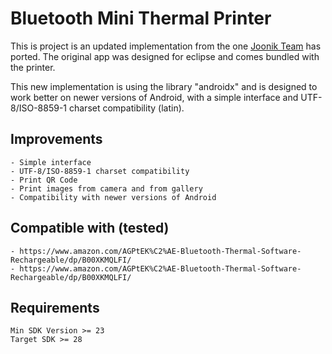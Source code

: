 # Bluetooth Mini Thermal Printer
This is project is an updated implementation from the one [Joonik Team](https://github.com/Joonik/BlueToothDEMO) has ported. The original app was designed for eclipse and comes bundled with the printer.

This new implementation is using the library "androidx" and is designed to work better on newer versions of Android, with a simple interface and UTF-8/ISO-8859-1 charset compatibility (latin).

Improvements
-------------------
    - Simple interface
    - UTF-8/ISO-8859-1 charset compatibility
    - Print QR Code
    - Print images from camera and from gallery
    - Compatibility with newer versions of Android

Compatible with (tested)
-------------------
    - https://www.amazon.com/AGPtEK%C2%AE-Bluetooth-Thermal-Software-Rechargeable/dp/B00XKMQLFI/
    - https://www.amazon.com/AGPtEK%C2%AE-Bluetooth-Thermal-Software-Rechargeable/dp/B00XKMQLFI/


Requirements
-------------------
    Min SDK Version >= 23
    Target SDK >= 28